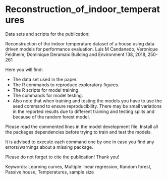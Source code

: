 # Reconstruction_of_indoor_temperatures
Data sets and scripts for the publication:

Reconstruction of the indoor temperature dataset of a house using data driven models for performance evaluation. 
Luis M Candanedo, Veronique Feldheim, Dominique Deramaix
Building and Environment 138, 2018, 250-261

Here you will find:

* The data set used in the paper.
* The R commands to reproduce exploratory figures.
* The R scripts for model training.
* The commands for model testing.
* Also note that when training and testing the models you have to use the seed command to ensure reproducibility. There may be small variations in the reported results due to different training and testing splits and because of the random forest model.

Please read the commented lines in the model development file. Install all the packages dependencies before trying to train and test the models.

It is advised to execute each command one by one in case you find any errors/warnings about a missing package.

Please do not forget to cite the publication! Thank you!

Keywords: Learning curves, Multiple linear regression, Random forest, Passive house, Temperatures, sample size
